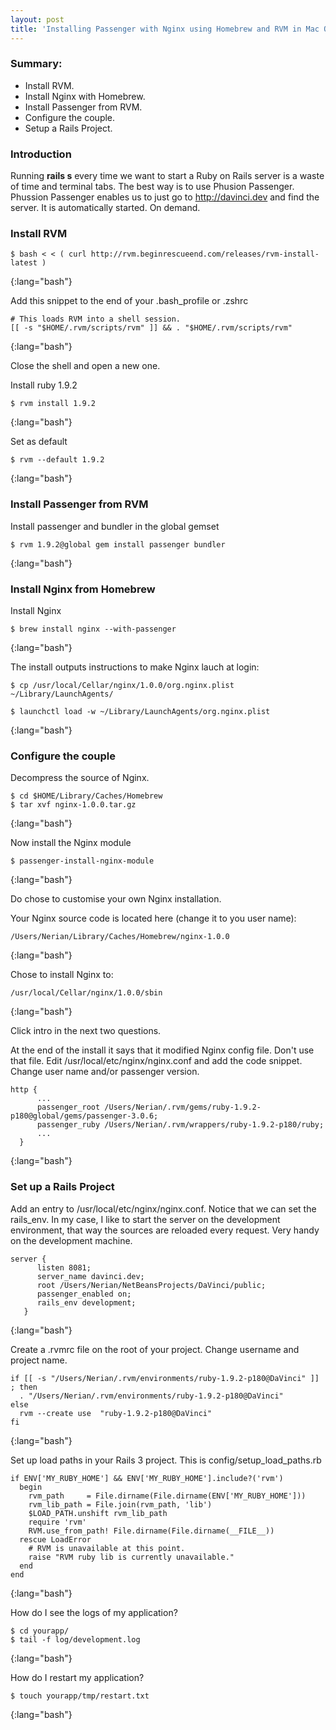 ```yaml
---
layout: post
title: 'Installing Passenger with Nginx using Homebrew and RVM in Mac OS X'
---
```

 
### Summary:

* Install RVM.
* Install Nginx with Homebrew.
* Install Passenger from RVM.
* Configure the couple.
* Setup a Rails Project.  

### Introduction

Running __rails s__ every time we want to start a Ruby on Rails server is a waste of time and terminal tabs. The best way is to use Phusion Passenger. Phussion Passenger enables us to just go to http://davinci.dev and find the server. It is automatically started. On demand.    

### Install RVM


	$ bash < < ( curl http://rvm.beginrescueend.com/releases/rvm-install-latest )
{:lang="bash"}

Add this snippet to the end of your .bash_profile or .zshrc
              
                                             
	# This loads RVM into a shell session.
	[[ -s "$HOME/.rvm/scripts/rvm" ]] && . "$HOME/.rvm/scripts/rvm"  
{:lang="bash"}

Close the shell and open a new one.
                 
Install ruby 1.9.2
       

	$ rvm install 1.9.2
{:lang="bash"}

Set as default


	$ rvm --default 1.9.2                                  
{:lang="bash"}
                                       
### Install Passenger from RVM

Install passenger and bundler in the global gemset

	$ rvm 1.9.2@global gem install passenger bundler       
{:lang="bash"}
           
### Install Nginx from Homebrew

Install Nginx    
                              

	$ brew install nginx --with-passenger
{:lang="bash"}

The install outputs instructions to make Nginx lauch at login:


	$ cp /usr/local/Cellar/nginx/1.0.0/org.nginx.plist ~/Library/LaunchAgents/

	$ launchctl load -w ~/Library/LaunchAgents/org.nginx.plist
{:lang="bash"}

### Configure the couple                 

Decompress the source of Nginx.

	$ cd $HOME/Library/Caches/Homebrew
	$ tar xvf nginx-1.0.0.tar.gz
{:lang="bash"}
                              
Now install the Nginx module

	$ passenger-install-nginx-module
{:lang="bash"}

Do chose to customise your own Nginx installation.
                                                             
Your Nginx source code is located here (change it to you user name):

	/Users/Nerian/Library/Caches/Homebrew/nginx-1.0.0                             
{:lang="bash"}

Chose to install Nginx to:

	/usr/local/Cellar/nginx/1.0.0/sbin
{:lang="bash"}

Click intro in the next two questions.

At the end of the install it says that it modified Nginx config file. Don't use that file.
Edit /usr/local/etc/nginx/nginx.conf and add the code snippet.
Change user name and/or passenger version.
                 

	http {
	      ...
	      passenger_root /Users/Nerian/.rvm/gems/ruby-1.9.2-p180@global/gems/passenger-3.0.6;
	      passenger_ruby /Users/Nerian/.rvm/wrappers/ruby-1.9.2-p180/ruby;
	      ...
	  }                 
{:lang="bash"}
       

### Set up a Rails Project

Add an entry to /usr/local/etc/nginx/nginx.conf. Notice that we can set the rails_env. In my case, I like to start the server on the development environment, that way the sources are reloaded every request. Very handy on the development machine. 


	server {
	      listen 8081;
	      server_name davinci.dev;
	      root /Users/Nerian/NetBeansProjects/DaVinci/public;
	      passenger_enabled on;
		  rails_env development;   
	   }                
{:lang="bash"}



Create a .rvmrc file on the root of your project. Change username and project name.

	if [[ -s "/Users/Nerian/.rvm/environments/ruby-1.9.2-p180@DaVinci" ]] ; then
	  . "/Users/Nerian/.rvm/environments/ruby-1.9.2-p180@DaVinci"
	else
	  rvm --create use  "ruby-1.9.2-p180@DaVinci"
	fi                  
{:lang="bash"}


Set up load paths in your Rails 3 project. This is config/setup_load_paths.rb

	if ENV['MY_RUBY_HOME'] && ENV['MY_RUBY_HOME'].include?('rvm')
	  begin
	    rvm_path     = File.dirname(File.dirname(ENV['MY_RUBY_HOME']))
	    rvm_lib_path = File.join(rvm_path, 'lib')
	    $LOAD_PATH.unshift rvm_lib_path
	    require 'rvm'
	    RVM.use_from_path! File.dirname(File.dirname(__FILE__))
	  rescue LoadError
	    # RVM is unavailable at this point.
	    raise "RVM ruby lib is currently unavailable."
	  end
	end           
{:lang="bash"}

How do I see the logs of my application?  

	$ cd yourapp/
	$ tail -f log/development.log
{:lang="bash"}

How do I restart my application?

	$ touch yourapp/tmp/restart.txt
{:lang="bash"}